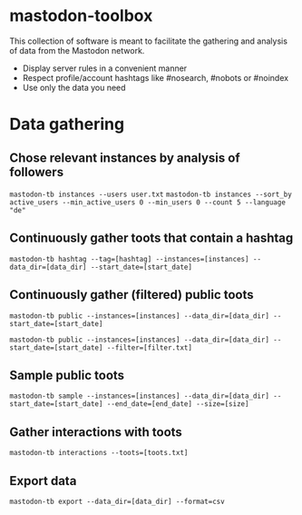 # mastodon-toolbox

This collection of software is meant to facilitate the gathering and analysis of data from the Mastodon network. 

- Display server rules in a convenient manner 
- Respect profile/account hashtags like #nosearch, #nobots or #noindex
- Use only the data you need

# Data gathering

## Chose relevant instances by analysis of followers 

`mastodon-tb instances --users user.txt`
`mastodon-tb instances --sort_by active_users --min_active_users 0 --min_users 0 --count 5 --language "de"`

## Continuously gather toots that contain a hashtag

`mastodon-tb hashtag --tag=[hashtag] --instances=[instances] --data_dir=[data_dir] --start_date=[start_date]`

## Continuously gather (filtered) public toots

`mastodon-tb public --instances=[instances] --data_dir=[data_dir] --start_date=[start_date]`

`mastodon-tb public --instances=[instances] --data_dir=[data_dir] --start_date=[start_date] --filter=[filter.txt]`

## Sample public toots

`mastodon-tb sample --instances=[instances] --data_dir=[data_dir] --start_date=[start_date] --end_date=[end_date] --size=[size]`

## Gather interactions with toots

`mastodon-tb interactions --toots=[toots.txt]`

## Export data

`mastodon-tb export --data_dir=[data_dir] --format=csv`